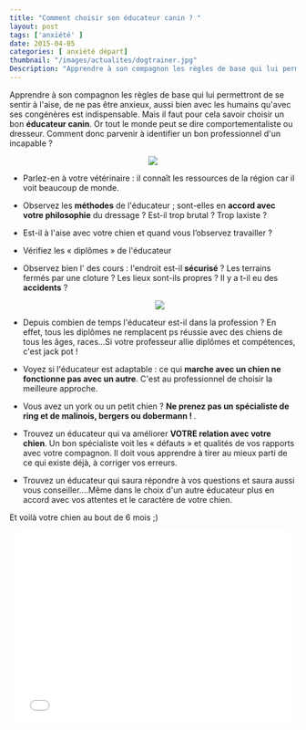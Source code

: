 ```yaml
---
title: "Comment choisir son éducateur canin ? "
layout: post
tags: ['anxiété' ]
date: 2015-04-05
categories: [ anxiété départ]
thumbnail: "/images/actualites/dogtrainer.jpg"
Description: "Apprendre à son compagnon les règles de base qui lui permettront de se sentir à l'aise, de ne pas être anxieux, aussi bien avec les humains qu'avec ses congénères est indispensable. "
---
```


Apprendre à son compagnon les règles de base qui lui permettront de se sentir à l'aise, de ne pas être anxieux, aussi bien avec les humains qu'avec ses congénères est indispensable.
Mais il faut pour cela savoir choisir un bon <b>éducateur canin</b>. Or tout le monde peut se dire comportementaliste ou dresseur. Comment donc parvenir à identifier un bon professionnel d'un incapable ?

<p align="center"><img src= "/images/actualites/dogtrainer.jpg"></p>

<ul> <li> Parlez-en à votre vétérinaire : il connaît les ressources de la région car il voit beaucoup de monde. </li>

<p>
<li> Observez les <b>méthodes</b> de l'éducateur ; sont-elles en <b>accord avec votre philosophie</b> du dressage ? Est-il trop brutal ? Trop laxiste ? </li></p>

<p><li> Est-il à l'aise avec votre chien et quand vous l’observez travailler ? </li> </p>

<p><li> Vérifiez les « diplômes » de l'éducateur </li></p>

<p><li> Observez bien l'<b<environnement</b> des cours : l'endroit est-il <b>sécurisé</b> ? Les terrains fermés par une cloture ? Les lieux sont-ils propres ? Il y a t-il eu des <b>accidents</b> ? </li></p>
<p align="center"><img src="/images/actualites/entrainement-chien.jpg"></p>

<p><li> Depuis combien de temps l'éducateur est-il dans la profession ? En effet, tous les diplômes ne remplacent ps <b<l'expérience</b> réussie avec des chiens de tous les âges, races...Si votre professeur allie diplômes et compétences, c'est jack pot ! </li></p>

<p><li> Voyez si l'éducateur est adaptable : ce qui <b>marche avec un chien ne fonctionne pas avec un autre</b>. C'est au professionnel de choisir la meilleure approche. </li></p>

<p><li> Vous avez un york ou un petit chien ? <b>Ne prenez pas un spécialiste de ring et de malinois, bergers ou dobermann ! </b>. </li></p>

<p><li> Trouvez un éducateur qui va améliorer <b>VOTRE relation avec votre chien</b>. Un bon spécialiste voit les « défauts » et qualités de vos rapports avec votre compagnon. Il doit vous apprendre à tirer au mieux parti de ce qui existe déjà, à corriger vos erreurs. </li></p>

<p><li> Trouvez un éducateur qui saura répondre à vos questions et saura aussi vous conseiller....Même dans le choix d'un autre éducateur plus en accord avec vos attentes et le caractère de votre chien. </li></p> </ul>

Et voilà votre chien au bout de 6 mois ;)
<p align ="center"><iframe src="//giphy.com/embed/uJG2A0WvErkGY?html5=true" width="480" height="338" frameBorder="0" webkitAllowFullScreen mozallowfullscreen allowFullScreen></iframe></p>



